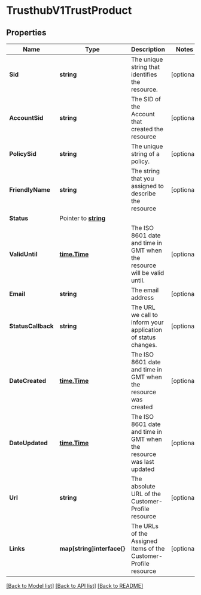 # TrusthubV1TrustProduct

## Properties

Name | Type | Description | Notes
------------ | ------------- | ------------- | -------------
**Sid** | **string** | The unique string that identifies the resource. |[optional] 
**AccountSid** | **string** | The SID of the Account that created the resource |[optional] 
**PolicySid** | **string** | The unique string of a policy. |[optional] 
**FriendlyName** | **string** | The string that you assigned to describe the resource |[optional] 
**Status** | Pointer to [**string**](TrustProductEnumStatus.md) |  |
**ValidUntil** | [**time.Time**](time.Time.md) | The ISO 8601 date and time in GMT when the resource will be valid until. |[optional] 
**Email** | **string** | The email address |[optional] 
**StatusCallback** | **string** | The URL we call to inform your application of status changes. |[optional] 
**DateCreated** | [**time.Time**](time.Time.md) | The ISO 8601 date and time in GMT when the resource was created |[optional] 
**DateUpdated** | [**time.Time**](time.Time.md) | The ISO 8601 date and time in GMT when the resource was last updated |[optional] 
**Url** | **string** | The absolute URL of the Customer-Profile resource |[optional] 
**Links** | **map[string]interface{}** | The URLs of the Assigned Items of the Customer-Profile resource |[optional] 

[[Back to Model list]](../README.md#documentation-for-models) [[Back to API list]](../README.md#documentation-for-api-endpoints) [[Back to README]](../README.md)


